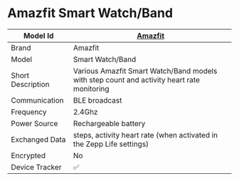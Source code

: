 # Amazfit Smart Watch/Band

|Model Id|[Amazfit](https://github.com/theengs/decoder/blob/development/src/devices/Miband_json.h)|
|-|-|
|Brand|Amazfit|
|Model|Smart Watch/Band|
|Short Description|Various Amazfit Smart Watch/Band models with step count and activity heart rate monitoring|
|Communication|BLE broadcast|
|Frequency|2.4Ghz|
|Power Source|Rechargeable battery|
|Exchanged Data|steps, activity heart rate (when activated in the Zepp Life settings)|
|Encrypted|No|
|Device Tracker|&#9989;|
